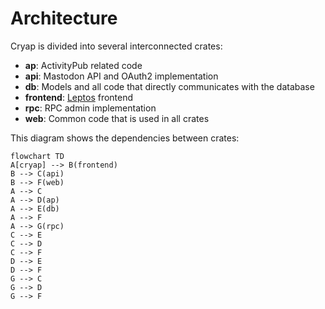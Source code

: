 # Architecture
Cryap is divided into several interconnected crates:

- **ap**: ActivityPub related code
- **api**: Mastodon API and OAuth2 implementation
- **db**: Models and all code that directly communicates with the database
- **frontend**: [Leptos](https://leptos.dev) frontend
- **rpc**: RPC admin implementation
- **web**: Common code that is used in all crates

This diagram shows the dependencies between crates:
```mermaid
flowchart TD
A[cryap] --> B(frontend)
B --> C(api)
B --> F(web)
A --> C
A --> D(ap)
A --> E(db)
A --> F
A --> G(rpc)
C --> E
C --> D
C --> F
D --> E
D --> F
G --> C
G --> D
G --> F
```
